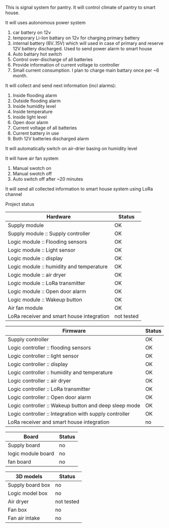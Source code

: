 This is signal system for pantry.
It will control climate of pantry to smart house.

It will uses autonomous power system
1. car battery on 12v
2. temporary Li-Ion battary on 12v for charging primary battery
3. internal battery (6V..15V) which will used in case of primary and reserve 12V battery discharged. Used to send power alarm to smart house
4. Auto battary hot switch
5. Control over-discharge of all batteries
6. Provide information of current voltage to controller
7. Small current consumption. I plan to charge main battary once per ~6 month. 

It will collect and send next information (incl alarms):
1. Inside flooding alarm
2. Outside flooding alarm
3. Inside humidity level
4. Inside temperature
5. Inside light level
6. Open door alarm
7. Current voltage of all batteries
8. Current battery in use
9. Both 12V batteries discharged alarm 

It will automatically switch on air-drier basing on humidity level

It will have air fan system
1. Manual swotch on
2. Manual swotch off
3. Auto switch off after ~20 minutes

It will send all collected information to smart house system using LoRa channel

Project status

| Hardware | Status |
| --- | --- |
| Supply module | OK |
| Supply module :: Supply controller | OK |
| Logic module :: Flooding sensors | OK |
| Logic module :: Light sensor | OK |
| Logic module :: display | OK |
| Logic module :: humidity and temperature | OK |
| Logic module :: air dryer | OK |
| Logic module :: LoRa transmitter | OK |
| Logic module :: Open door alarm | OK |
| Logic module :: Wakeup button | OK |
| Air fan module | OK |
| LoRa receiver and smart house integration | not tested |

| Firmware | Status |
| --- | --- |
| Supply controller | OK |
| Logic controller :: flooding sensors | OK |
| Logic controller :: light sensor | OK |
| Logic controller :: display | OK |
| Logic controller :: humidity and temperature | OK |
| Logic controller :: air dryer | OK |
| Logic controller :: LoRa transmitter | OK |
| Logic controller :: Open door alarm | OK |
| Logic controller :: Wakeup button and deep sleep mode | OK |
| Logic controller :: Integration with supply controller | OK |
| LoRa receiver and smart house integration | no |

| Board | Status |
| --- | --- |
| Supply board | no |
| logic module board | no |
| fan board | no |

| 3D models | Status |
| --- | --- |
| Supply board box | no |
| Logic model box | no |
| Air dryer | not tested |
| Fan box | no |
| Fan air intake | no |
